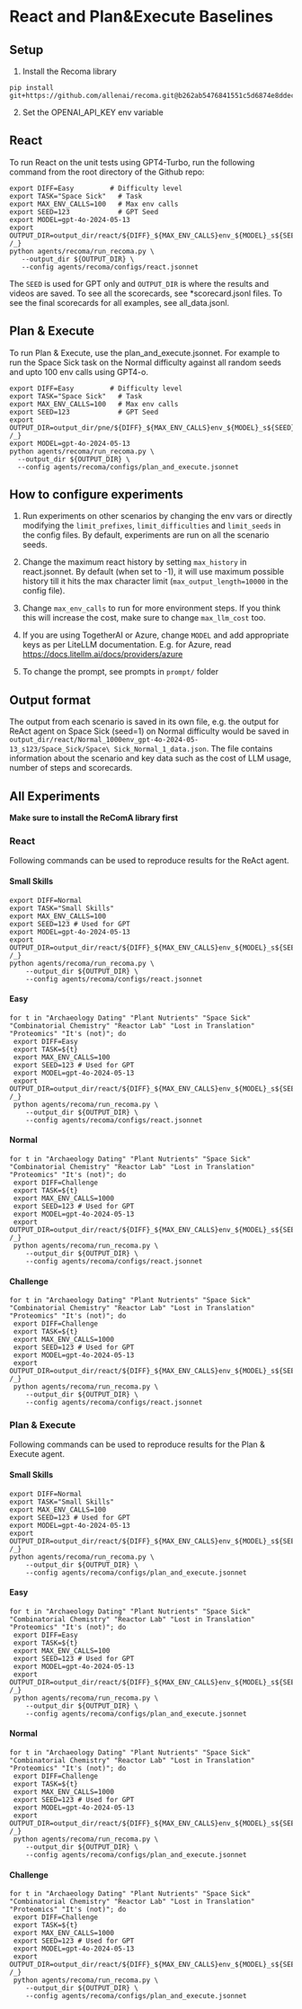 # React and Plan&Execute Baselines

## Setup

1. Install the Recoma library

```shell
pip install git+https://github.com/allenai/recoma.git@b262ab5476841551c5d6874e8ddecef78c71a072
```

2. Set the OPENAI_API_KEY env variable

## React

To run React on the unit tests using GPT4-Turbo, run the following command from the root directory of the Github repo:

```shell
export DIFF=Easy         # Difficulty level
export TASK="Space Sick"   # Task
export MAX_ENV_CALLS=100   # Max env calls
export SEED=123            # GPT Seed
export MODEL=gpt-4o-2024-05-13
export OUTPUT_DIR=output_dir/react/${DIFF}_${MAX_ENV_CALLS}env_${MODEL}_s${SEED}/${TASK// /_}
python agents/recoma/run_recoma.py \
   --output_dir ${OUTPUT_DIR} \
   --config agents/recoma/configs/react.jsonnet
```

The `SEED` is used for GPT only and `OUTPUT_DIR` is where the results and videos are saved. To see all the scorecards, see *scorecard.jsonl files. To see the final scorecards for all examples, see all_data.jsonl.

## Plan & Execute
To run Plan & Execute, use the plan_and_execute.jsonnet. For example to run the Space Sick task on the Normal difficulty against all random seeds
and upto 100 env calls using GPT4-o.

```shell
export DIFF=Easy         # Difficulty level
export TASK="Space Sick"   # Task
export MAX_ENV_CALLS=100   # Max env calls
export SEED=123            # GPT Seed
export OUTPUT_DIR=output_dir/pne/${DIFF}_${MAX_ENV_CALLS}env_${MODEL}_s${SEED}/${TASK// /_}
export MODEL=gpt-4o-2024-05-13
python agents/recoma/run_recoma.py \
  --output_dir ${OUTPUT_DIR} \
  --config agents/recoma/configs/plan_and_execute.jsonnet
```


## How to configure experiments

1. Run experiments on other scenarios by changing the env vars or directly modifying the `limit_prefixes`, `limit_difficulties` and `limit_seeds` in the config files. By default, experiments are run on all the scenario seeds.

2. Change the maximum react history by setting `max_history` in react.jsonnet. By default (when set to -1), it will use maximum possible history till it hits the max character limit (`max_output_length=10000` in the config file).

3. Change `max_env_calls` to run for more environment steps. If you think this will increase the cost, make sure to change `max_llm_cost` too.

4. If you are using TogetherAI or Azure, change `MODEL` and add appropriate keys as per LiteLLM documentation. E.g. for Azure, read https://docs.litellm.ai/docs/providers/azure

5. To change the prompt, see prompts in `prompt/` folder

## Output format
The output from each scenario is saved in its own file, e.g. the output for ReAct agent on Space Sick (seed=1) on Normal difficulty would be saved
in `output_dir/react/Normal_1000env_gpt-4o-2024-05-13_s123/Space_Sick/Space\ Sick_Normal_1_data.json`. The file contains information about the
scenario and key data such as the cost of LLM usage, number of steps and scorecards.


## All Experiments

**Make sure to install the ReComA library first**

### React
Following commands can be used to reproduce results for the ReAct agent.

#### Small Skills
```shell
export DIFF=Normal
export TASK="Small Skills"
export MAX_ENV_CALLS=100
export SEED=123 # Used for GPT
export MODEL=gpt-4o-2024-05-13
export OUTPUT_DIR=output_dir/react/${DIFF}_${MAX_ENV_CALLS}env_${MODEL}_s${SEED}/${TASK// /_}
python agents/recoma/run_recoma.py \
    --output_dir ${OUTPUT_DIR} \
    --config agents/recoma/configs/react.jsonnet
```

#### Easy
```shell
for t in "Archaeology Dating" "Plant Nutrients" "Space Sick" "Combinatorial Chemistry" "Reactor Lab" "Lost in Translation" "Proteomics" "It's (not)"; do
 export DIFF=Easy
 export TASK=${t}
 export MAX_ENV_CALLS=100
 export SEED=123 # Used for GPT
 export MODEL=gpt-4o-2024-05-13
 export OUTPUT_DIR=output_dir/react/${DIFF}_${MAX_ENV_CALLS}env_${MODEL}_s${SEED}/${TASK// /_}
 python agents/recoma/run_recoma.py \
    --output_dir ${OUTPUT_DIR} \
    --config agents/recoma/configs/react.jsonnet
```


#### Normal
```shell
for t in "Archaeology Dating" "Plant Nutrients" "Space Sick" "Combinatorial Chemistry" "Reactor Lab" "Lost in Translation" "Proteomics" "It's (not)"; do
 export DIFF=Challenge
 export TASK=${t}
 export MAX_ENV_CALLS=1000
 export SEED=123 # Used for GPT
 export MODEL=gpt-4o-2024-05-13
 export OUTPUT_DIR=output_dir/react/${DIFF}_${MAX_ENV_CALLS}env_${MODEL}_s${SEED}/${TASK// /_}
 python agents/recoma/run_recoma.py \
    --output_dir ${OUTPUT_DIR} \
    --config agents/recoma/configs/react.jsonnet
```


#### Challenge
```shell
for t in "Archaeology Dating" "Plant Nutrients" "Space Sick" "Combinatorial Chemistry" "Reactor Lab" "Lost in Translation" "Proteomics" "It's (not)"; do
 export DIFF=Challenge
 export TASK=${t}
 export MAX_ENV_CALLS=1000
 export SEED=123 # Used for GPT
 export MODEL=gpt-4o-2024-05-13
 export OUTPUT_DIR=output_dir/react/${DIFF}_${MAX_ENV_CALLS}env_${MODEL}_s${SEED}/${TASK// /_}
 python agents/recoma/run_recoma.py \
    --output_dir ${OUTPUT_DIR} \
    --config agents/recoma/configs/react.jsonnet
```



### Plan & Execute
Following commands can be used to reproduce results for the Plan & Execute agent. 

#### Small Skills
```shell
export DIFF=Normal
export TASK="Small Skills"
export MAX_ENV_CALLS=100
export SEED=123 # Used for GPT
export MODEL=gpt-4o-2024-05-13
export OUTPUT_DIR=output_dir/react/${DIFF}_${MAX_ENV_CALLS}env_${MODEL}_s${SEED}/${TASK// /_}
python agents/recoma/run_recoma.py \
    --output_dir ${OUTPUT_DIR} \
    --config agents/recoma/configs/plan_and_execute.jsonnet
```

#### Easy
```shell
for t in "Archaeology Dating" "Plant Nutrients" "Space Sick" "Combinatorial Chemistry" "Reactor Lab" "Lost in Translation" "Proteomics" "It's (not)"; do
 export DIFF=Easy
 export TASK=${t}
 export MAX_ENV_CALLS=100
 export SEED=123 # Used for GPT
 export MODEL=gpt-4o-2024-05-13
 export OUTPUT_DIR=output_dir/react/${DIFF}_${MAX_ENV_CALLS}env_${MODEL}_s${SEED}/${TASK// /_}
 python agents/recoma/run_recoma.py \
    --output_dir ${OUTPUT_DIR} \
    --config agents/recoma/configs/plan_and_execute.jsonnet
```


#### Normal
```shell
for t in "Archaeology Dating" "Plant Nutrients" "Space Sick" "Combinatorial Chemistry" "Reactor Lab" "Lost in Translation" "Proteomics" "It's (not)"; do
 export DIFF=Challenge
 export TASK=${t}
 export MAX_ENV_CALLS=1000
 export SEED=123 # Used for GPT
 export MODEL=gpt-4o-2024-05-13
 export OUTPUT_DIR=output_dir/react/${DIFF}_${MAX_ENV_CALLS}env_${MODEL}_s${SEED}/${TASK// /_}
 python agents/recoma/run_recoma.py \
    --output_dir ${OUTPUT_DIR} \
    --config agents/recoma/configs/plan_and_execute.jsonnet
```


#### Challenge
```shell
for t in "Archaeology Dating" "Plant Nutrients" "Space Sick" "Combinatorial Chemistry" "Reactor Lab" "Lost in Translation" "Proteomics" "It's (not)"; do
 export DIFF=Challenge
 export TASK=${t}
 export MAX_ENV_CALLS=1000
 export SEED=123 # Used for GPT
 export MODEL=gpt-4o-2024-05-13
 export OUTPUT_DIR=output_dir/react/${DIFF}_${MAX_ENV_CALLS}env_${MODEL}_s${SEED}/${TASK// /_}
 python agents/recoma/run_recoma.py \
    --output_dir ${OUTPUT_DIR} \
    --config agents/recoma/configs/plan_and_execute.jsonnet
```


